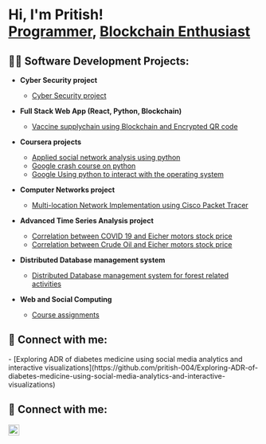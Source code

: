 <h1>Hi, I'm Pritish! <br/><a href="https://github.com/pritish-004">Programmer</a>, <a href="https://www.linkedin.com/in/pritish-naik/">Blockchain Enthusiast</a></h1>

<h2>👨‍💻 Software Development Projects:</h2>

- <b>Cyber Security project</b>
  - [Cyber Security project](https://github.com/pritish-004/APT-GET-Vulnerability-exploit)
- <b>Full Stack Web App (React, Python, Blockchain)</b>
  - [Vaccine supplychain using Blockchain and Encrypted QR code](https://github.com/pritish-004/Vaccine-Blocks)
- <b>Coursera projects</b>
  - [Applied social network analysis using python](https://github.com/pritish-004/Coursera-Projects/tree/main/Applied-Social-Network-Analysis-in-Python-Course-work-Assignments)
  - [Google crash course on python](https://github.com/pritish-004/Coursera-Projects/tree/main/Crash-course-on-python)
  - [Google Using python to interact with the operating system](https://github.com/pritish-004/Coursera-Projects/tree/main/Using-python-to-interact-with-the-operating-system)
- <b>Computer Networks project</b>
  - [Multi-location Network Implementation using Cisco Packet Tracer](https://github.com/pritish-004/Multi-location-Network-Implementation-using-Cisco-Packet-Tracer)

- <b>Advanced Time Series Analysis project </b>
  - [Correlation between COVID 19 and Eicher motors stock price](https://github.com/pritish-004/Masters-Notes-Assignments/tree/main/Advanced%20Time%20Series%20Analysis/correlation%20between%20COVID%2019%20and%20Eicher%20motors%20stock%20price)
  - [Correlation between Crude Oil and Eicher motors stock price](https://github.com/pritish-004/Masters-Notes-Assignments/tree/main/Advanced%20Time%20Series%20Analysis/correlation%20between%20Crude%20oil%20and%20Eicher%20motors%20stock%20prices)

- <b>Distributed Database management system </b>
  - [Distributed Database management system for forest related activities](https://github.com/pritish-004/Masters-Notes-Assignments/tree/main/Distributed%20Database%20management%20system)

- <b>Web and Social Computing </b>
  - [Course assignments](https://github.com/pritish-004/Masters-Notes-Assignments/tree/main/Web%20and%20social%20computing)
<h2> 🤳 Connect with me:</h2>
  - [Exploring ADR of diabetes medicine using social media analytics and interactive visualizations](https://github.com/pritish-004/Exploring-ADR-of-diabetes-medicine-using-social-media-analytics-and-interactive-visualizations)



<h2> 🤳 Connect with me:</h2>

[<img align="left" alt="Pritish | LinkedIn" width="22px" src="https://cdn.jsdelivr.net/npm/simple-icons@v3/icons/linkedin.svg" />][linkedin]

[linkedin]: https://www.linkedin.com/in/pritish-naik/


<!--
**pritish-004/pritish-004** is a ✨ _special_ ✨ repository because its `README.md` (this file) appears on your GitHub profile.

Here are some ideas to get you started:

- 🔭 I’m currently working on ...
- 🌱 I’m currently learning ...
- 👯 I’m looking to collaborate on ...
- 🤔 I’m looking for help with ...
- 💬 Ask me about ...
- 📫 How to reach me: ...
- 😄 Pronouns: ...
- ⚡ Fun fact: ...
-->
